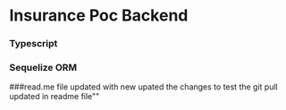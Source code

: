 # Insurance Poc Backend

### Typescript

### Sequelize ORM



###read.me file updated with new upated the changes to test the git pull updated in readme file""






